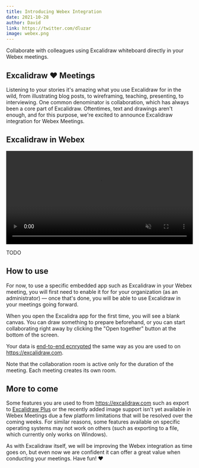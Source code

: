 ```yaml
---
title: Introducing Webex Integration
date: 2021-10-28
author: David
link: https://twitter.com/dluzar
image: webex.png
---
```


Collaborate with colleagues using Excalidraw whiteboard directly in your Webex meetings.

<!-- end -->

## Excalidraw ❤️ Meetings

Listening to your stories it's amazing what you use Excalidraw for in the wild, from illustrating blog posts, to wireframing, teaching, presenting, to interviewing. One common denominator is collaboration, which has always been a core part of Excalidraw. Oftentimes, text and drawings aren't enough, and for this purpose, we're excited to announce Excalidraw integration for Webex Meetings.

## Excalidraw in Webex

<video src="./webex-blog-promo.mp4" autoplay playsinline loop muted style="width: 100%; height: auto;"></video>

TODO

## How to use

For now, to use a specific embedded app such as Excalidraw in your Webex meeting, you will first need to enable it for for your organization (as an administrator) — once that's done, you will be able to use Excalidraw in your meetings going forward.

When you open the Excalidra app for the first time, you will see a blank canvas. You can draw something to prepare beforehand, or you can start collaborating right away by clicking the "Open together" button at the bottom of the screen.

Your data is [end-to-end ecnrypted](/end-to-end-encryption) the same way as you are used to on https://excalidraw.com.

Note that the collaboration room is active only for the duration of the meeting. Each meeting creates its own room.

## More to come

Some features you are used to from https://excalidraw.com such as export to [Excalidraw Plus](https://plus.excalidraw.com) or the recently added image support isn't yet available in Webex Meetings due a few platform limitations that will be resolved over the coming weeks. For similar reasons, some features available on specific operating systems may not work on others (such as exporting to a file, which currently only works on Windows).

As with Excalidraw itself, we will be improving the Webex integration as time goes on, but even now we are confident it can offer a great value when conducting your meetings. Have fun! ❤️
